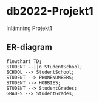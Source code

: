 # db2022-Projekt1
Inlämning Projekt1

## ER-diagram
```mermaid
flowchart TD;
STUDENT --||o StudentSchool;
SCHOOL --> StudentSchool;
STUDENT --> PHONENUMBERS;
STUDENT --> HOBBIES;
STUDENT --> StudentGrades;
GRADES --> StudentGrades;
```
